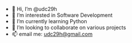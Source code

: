 - 👋 Hi, I’m @udc29h
- 👀 I’m interested in Software Development
- 🌱 I’m currently learning Python
- 💞️ I’m looking to collaborate on various projects
- 📫 email me: udc29h@gmail.com

<!---
udc29h/udc29h is a ✨ special ✨ repository because its `README.md` (this file) appears on your GitHub profile.
You can click the Preview link to take a look at your changes.
--->
